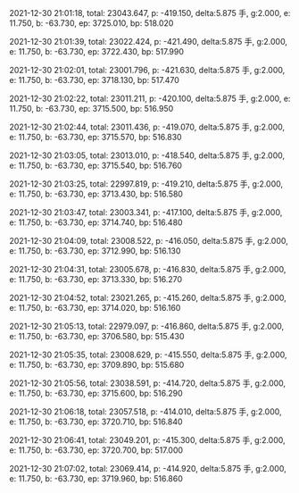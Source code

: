 2021-12-30 21:01:18, total: 23043.647, p: -419.150, delta:5.875 手, g:2.000, e: 11.750, b: -63.730, ep: 3725.010, bp: 518.020

2021-12-30 21:01:39, total: 23022.424, p: -421.490, delta:5.875 手, g:2.000, e: 11.750, b: -63.730, ep: 3722.430, bp: 517.990

2021-12-30 21:02:01, total: 23001.796, p: -421.630, delta:5.875 手, g:2.000, e: 11.750, b: -63.730, ep: 3718.130, bp: 517.470

2021-12-30 21:02:22, total: 23011.211, p: -420.100, delta:5.875 手, g:2.000, e: 11.750, b: -63.730, ep: 3715.500, bp: 516.950

2021-12-30 21:02:44, total: 23011.436, p: -419.070, delta:5.875 手, g:2.000, e: 11.750, b: -63.730, ep: 3715.570, bp: 516.830

2021-12-30 21:03:05, total: 23013.010, p: -418.540, delta:5.875 手, g:2.000, e: 11.750, b: -63.730, ep: 3715.540, bp: 516.760

2021-12-30 21:03:25, total: 22997.819, p: -419.210, delta:5.875 手, g:2.000, e: 11.750, b: -63.730, ep: 3713.430, bp: 516.580

2021-12-30 21:03:47, total: 23003.341, p: -417.100, delta:5.875 手, g:2.000, e: 11.750, b: -63.730, ep: 3714.740, bp: 516.480

2021-12-30 21:04:09, total: 23008.522, p: -416.050, delta:5.875 手, g:2.000, e: 11.750, b: -63.730, ep: 3712.990, bp: 516.130

2021-12-30 21:04:31, total: 23005.678, p: -416.830, delta:5.875 手, g:2.000, e: 11.750, b: -63.730, ep: 3713.330, bp: 516.270

2021-12-30 21:04:52, total: 23021.265, p: -415.260, delta:5.875 手, g:2.000, e: 11.750, b: -63.730, ep: 3714.020, bp: 516.160

2021-12-30 21:05:13, total: 22979.097, p: -416.860, delta:5.875 手, g:2.000, e: 11.750, b: -63.730, ep: 3706.580, bp: 515.430

2021-12-30 21:05:35, total: 23008.629, p: -415.550, delta:5.875 手, g:2.000, e: 11.750, b: -63.730, ep: 3709.890, bp: 515.680

2021-12-30 21:05:56, total: 23038.591, p: -414.720, delta:5.875 手, g:2.000, e: 11.750, b: -63.730, ep: 3715.600, bp: 516.290

2021-12-30 21:06:18, total: 23057.518, p: -414.010, delta:5.875 手, g:2.000, e: 11.750, b: -63.730, ep: 3720.710, bp: 516.840

2021-12-30 21:06:41, total: 23049.201, p: -415.300, delta:5.875 手, g:2.000, e: 11.750, b: -63.730, ep: 3720.700, bp: 517.000

2021-12-30 21:07:02, total: 23069.414, p: -414.920, delta:5.875 手, g:2.000, e: 11.750, b: -63.730, ep: 3719.960, bp: 516.860